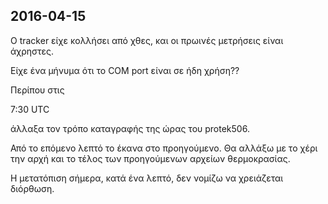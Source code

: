 
## 2016-04-15

[//]: # (Keywords: #chp1, #data_loss, #data_format_change)

Ο tracker είχε κολλήσει από χθες,
και οι πρωινές μετρήσεις είναι άχρηστες.

Είχε ένα μήνυμα ότι το COM port είναι σε ήδη χρήση??

Περίπου στις

 7:30 UTC 

άλλαξα τον τρόπο καταγραφής της ώρας του protek506.

Από το επόμενο λεπτό το έκανα στο προηγούμενο.
Θα αλλάξω με το χέρι την αρχή και το τέλος των προηγούμενων αρχείων θερμοκρασίας.

Η μετατόπιση σήμερα, κατά ένα λεπτό, δεν νομίζω να χρειάζεται διόρθωση.

